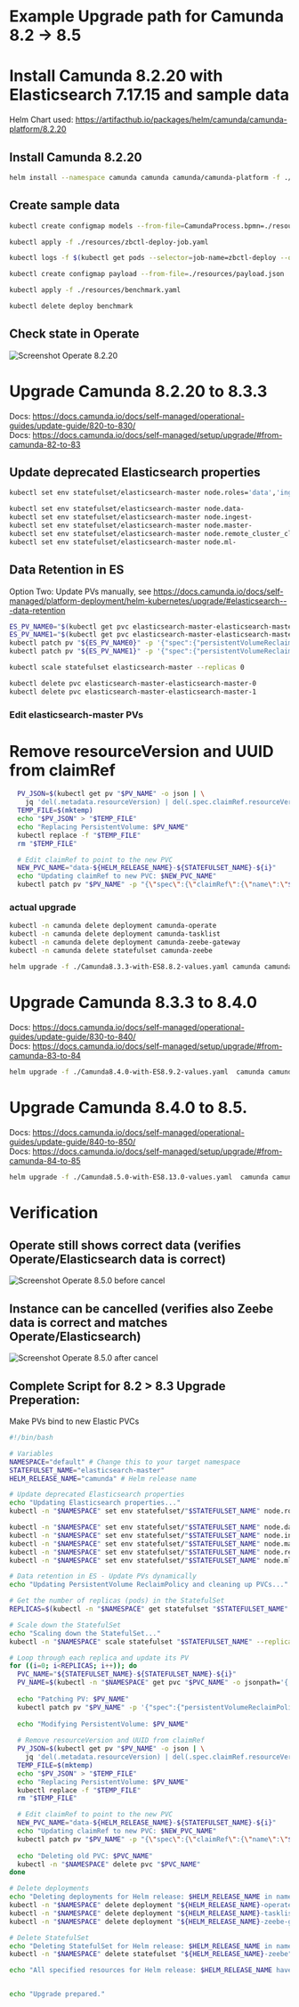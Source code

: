 # Example Upgrade path for Camunda 8.2 -> 8.5


# Install Camunda 8.2.20 with Elasticsearch 7.17.15 and sample data
Helm Chart used: https://artifacthub.io/packages/helm/camunda/camunda-platform/8.2.20

## Install Camunda 8.2.20
```bash
helm install --namespace camunda camunda camunda/camunda-platform -f ./Camunda8.2.20-with-ES7.17.15-values.yaml --version 8.2.20 --create-namespace
```

## Create sample data

```bash
kubectl create configmap models --from-file=CamundaProcess.bpmn=./resources/BenchmarkProcess.bpmn
```

```bash
kubectl apply -f ./resources/zbctl-deploy-job.yaml 
```

```bash
kubectl logs -f $(kubectl get pods --selector=job-name=zbctl-deploy --output=jsonpath='{.items[*].metadata.name}' | awk '{print $1}') 
```

```bash
kubectl create configmap payload --from-file=./resources/payload.json
```

```bash
kubectl apply -f ./resources/benchmark.yaml
```

```bash
kubectl delete deploy benchmark
```

## Check state in Operate
![Screenshot Operate 8.2.20](images/state-operate-8.2.20.png)


# Upgrade Camunda 8.2.20 to 8.3.3
Docs: https://docs.camunda.io/docs/self-managed/operational-guides/update-guide/820-to-830/  
Docs: https://docs.camunda.io/docs/self-managed/setup/upgrade/#from-camunda-82-to-83

## Update deprecated Elasticsearch properties
```bash
kubectl set env statefulset/elasticsearch-master node.roles='data','ingest','master','remote_cluster_client','ml'

kubectl set env statefulset/elasticsearch-master node.data-
kubectl set env statefulset/elasticsearch-master node.ingest-
kubectl set env statefulset/elasticsearch-master node.master-
kubectl set env statefulset/elasticsearch-master node.remote_cluster_client-
kubectl set env statefulset/elasticsearch-master node.ml-
```

## Data Retention in ES
Option Two: Update PVs manually, see https://docs.camunda.io/docs/self-managed/platform-deployment/helm-kubernetes/upgrade/#elasticsearch---data-retention

```bash
ES_PV_NAME0="$(kubectl get pvc elasticsearch-master-elasticsearch-master-0 -o jsonpath='{.spec.volumeName}')"
ES_PV_NAME1="$(kubectl get pvc elasticsearch-master-elasticsearch-master-1 -o jsonpath='{.spec.volumeName}')"
kubectl patch pv "${ES_PV_NAME0}" -p '{"spec":{"persistentVolumeReclaimPolicy":"Retain"}}'
kubectl patch pv "${ES_PV_NAME1}" -p '{"spec":{"persistentVolumeReclaimPolicy":"Retain"}}'
```

```bash
kubectl scale statefulset elasticsearch-master --replicas 0
```

```bash
kubectl delete pvc elasticsearch-master-elasticsearch-master-0
kubectl delete pvc elasticsearch-master-elasticsearch-master-1
```

### Edit elasticsearch-master PVs


# Remove resourceVersion and UUID from claimRef

```bash
  PV_JSON=$(kubectl get pv "$PV_NAME" -o json | \
    jq 'del(.metadata.resourceVersion) | del(.spec.claimRef.resourceVersion) | del(.spec.claimRef.uid)')
  TEMP_FILE=$(mktemp)
  echo "$PV_JSON" > "$TEMP_FILE"
  echo "Replacing PersistentVolume: $PV_NAME"
  kubectl replace -f "$TEMP_FILE"
  rm "$TEMP_FILE"

  # Edit claimRef to point to the new PVC
  NEW_PVC_NAME="data-${HELM_RELEASE_NAME}-${STATEFULSET_NAME}-${i}"
  echo "Updating claimRef to new PVC: $NEW_PVC_NAME"
  kubectl patch pv "$PV_NAME" -p "{\"spec\":{\"claimRef\":{\"name\":\"$NEW_PVC_NAME\"}}}"
```

### actual upgrade

```bash
kubectl -n camunda delete deployment camunda-operate
kubectl -n camunda delete deployment camunda-tasklist
kubectl -n camunda delete deployment camunda-zeebe-gateway
kubectl -n camunda delete statefulset camunda-zeebe
```

```bash
helm upgrade -f ./Camunda8.3.3-with-ES8.8.2-values.yaml camunda camunda/camunda-platform --version 8.3.3
```


# Upgrade Camunda 8.3.3 to 8.4.0
Docs: https://docs.camunda.io/docs/self-managed/operational-guides/update-guide/830-to-840/  
Docs: https://docs.camunda.io/docs/self-managed/setup/upgrade/#from-camunda-83-to-84

```bash
helm upgrade -f ./Camunda8.4.0-with-ES8.9.2-values.yaml  camunda camunda/camunda-platform --version 9.3.4
```


# Upgrade Camunda 8.4.0 to 8.5.
Docs: https://docs.camunda.io/docs/self-managed/operational-guides/update-guide/840-to-850/  
Docs: https://docs.camunda.io/docs/self-managed/setup/upgrade/#from-camunda-84-to-85


```bash
helm upgrade -f ./Camunda8.5.0-with-ES8.13.0-values.yaml  camunda camunda/camunda-platform --version 10.0.2
```


# Verification
## Operate still shows correct data (verifies Operate/Elasticsearch data is correct)  
![Screenshot Operate 8.5.0 before cancel](images/state-operate-8.5.0-before-cancel.png)
  
## Instance can be cancelled (verifies also Zeebe data is correct and matches Operate/Elasticsearch)  
![Screenshot Operate 8.5.0 after cancel](images/state-operate-8.5.0-after-cancel.png)


## Complete Script for 8.2 > 8.3 Upgrade Preperation:

Make PVs bind to new Elastic PVCs
```bash
#!/bin/bash

# Variables
NAMESPACE="default" # Change this to your target namespace
STATEFULSET_NAME="elasticsearch-master"
HELM_RELEASE_NAME="camunda" # Helm release name

# Update deprecated Elasticsearch properties
echo "Updating Elasticsearch properties..."
kubectl -n "$NAMESPACE" set env statefulset/"$STATEFULSET_NAME" node.roles='data','ingest','master','remote_cluster_client','ml'

kubectl -n "$NAMESPACE" set env statefulset/"$STATEFULSET_NAME" node.data-
kubectl -n "$NAMESPACE" set env statefulset/"$STATEFULSET_NAME" node.ingest-
kubectl -n "$NAMESPACE" set env statefulset/"$STATEFULSET_NAME" node.master-
kubectl -n "$NAMESPACE" set env statefulset/"$STATEFULSET_NAME" node.remote_cluster_client-
kubectl -n "$NAMESPACE" set env statefulset/"$STATEFULSET_NAME" node.ml-

# Data retention in ES - Update PVs dynamically
echo "Updating PersistentVolume ReclaimPolicy and cleaning up PVCs..."

# Get the number of replicas (pods) in the StatefulSet
REPLICAS=$(kubectl -n "$NAMESPACE" get statefulset "$STATEFULSET_NAME" -o jsonpath='{.spec.replicas}')

# Scale down the StatefulSet
echo "Scaling down the StatefulSet..."
kubectl -n "$NAMESPACE" scale statefulset "$STATEFULSET_NAME" --replicas=0

# Loop through each replica and update its PV
for ((i=0; i<REPLICAS; i++)); do
  PVC_NAME="${STATEFULSET_NAME}-${STATEFULSET_NAME}-${i}"
  PV_NAME=$(kubectl -n "$NAMESPACE" get pvc "$PVC_NAME" -o jsonpath='{.spec.volumeName}')
  
  echo "Patching PV: $PV_NAME"
  kubectl patch pv "$PV_NAME" -p '{"spec":{"persistentVolumeReclaimPolicy":"Retain"}}'
  
  echo "Modifying PersistentVolume: $PV_NAME"
  
  # Remove resourceVersion and UUID from claimRef
  PV_JSON=$(kubectl get pv "$PV_NAME" -o json | \
    jq 'del(.metadata.resourceVersion) | del(.spec.claimRef.resourceVersion) | del(.spec.claimRef.uid)')
  TEMP_FILE=$(mktemp)
  echo "$PV_JSON" > "$TEMP_FILE"
  echo "Replacing PersistentVolume: $PV_NAME"
  kubectl replace -f "$TEMP_FILE"
  rm "$TEMP_FILE"

  # Edit claimRef to point to the new PVC
  NEW_PVC_NAME="data-${HELM_RELEASE_NAME}-${STATEFULSET_NAME}-${i}"
  echo "Updating claimRef to new PVC: $NEW_PVC_NAME"
  kubectl patch pv "$PV_NAME" -p "{\"spec\":{\"claimRef\":{\"name\":\"$NEW_PVC_NAME\"}}}"
  
  echo "Deleting old PVC: $PVC_NAME"
  kubectl -n "$NAMESPACE" delete pvc "$PVC_NAME"
done

# Delete deployments
echo "Deleting deployments for Helm release: $HELM_RELEASE_NAME in namespace: $NAMESPACE"
kubectl -n "$NAMESPACE" delete deployment "${HELM_RELEASE_NAME}-operate"
kubectl -n "$NAMESPACE" delete deployment "${HELM_RELEASE_NAME}-tasklist"
kubectl -n "$NAMESPACE" delete deployment "${HELM_RELEASE_NAME}-zeebe-gateway"

# Delete StatefulSet
echo "Deleting StatefulSet for Helm release: $HELM_RELEASE_NAME in namespace: $NAMESPACE"
kubectl -n "$NAMESPACE" delete statefulset "${HELM_RELEASE_NAME}-zeebe"

echo "All specified resources for Helm release: $HELM_RELEASE_NAME have been deleted from namespace: $NAMESPACE"


echo "Upgrade prepared."
```